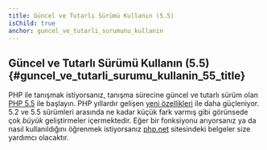 ```yaml
---
title: Güncel ve Tutarlı Sürümü Kullanın (5.5)
isChild: true
anchor: guncel_ve_tutarli_surumunu_kullanin
---
```


## Güncel ve Tutarlı Sürümü Kullanın (5.5) {#guncel_ve_tutarli_surumu_kullanin_55_title}

PHP ile tanışmak istiyorsanız, tanışma sürecine güncel ve tutarlı sürüm olan [PHP 5.5][php-release] ile başlayın. PHP yıllardır gelişen [yeni özellikleri](#one_cikanlar) ile daha güçleniyor. 5.2 ve 5.5 sürümleri arasında ne kadar küçük fark varmış gibi görünsede çok _büyük_ geliştirmeler içermektedir. Eğer bir fonksiyonu arıyorsanız ya da nasıl kullanıldığını öğrenmek istiyorsanız [php.net][php-docs] sitesindeki belgeler size yardımcı olacaktır.

[php-release]: http://www.php.net/downloads.php
[php-docs]: http://www.php.net/manual/tr/
